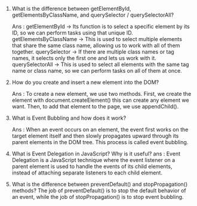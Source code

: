 1. What is the difference between getElementById, getElementsByClassName, and querySelector / querySelectorAll?

   Ans : getElementById → Its function is to select a specific element by its ID, so we can perform tasks using that unique ID.
   getElementsByClassName → This is used to select multiple elements that share the same class name, allowing us to work with all of them together.
   querySelector → If there are multiple class names or tag names, it selects only the first one and lets us work with it.
   querySelectorAll → This is used to select all elements with the same tag name or class name, so we can perform tasks on all of them at once.

2. How do you create and insert a new element into the DOM?

     Ans : To create a new element, we use two methods.
     First, we create the element with document.createElement() this can create any element we want.
     Then, to add that element to the page, we use appendChild().

3. What is Event Bubbling and how does it work?

     Ans : When an event occurs on an element, the event first works on the target element itself and then slowly propagates upward through      its parent elements in the DOM tree. This process is called event bubbling.

4. What is Event Delegation in JavaScript? Why is it useful?
    ans :  Event Delegation is a JavaScript technique where the event listener on a parent element is used to handle the events of its child      elements, instead of attaching separate listeners to each child element.

5. What is the difference between preventDefault() and stopPropagation() methods?
     The job of preventDefault() is to stop the default behavior of an event, while the job of stopPropagation() is to stop event bubbling.